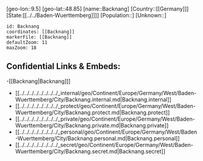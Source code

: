﻿---
location: [48.85,9.5]
mapzoom: [7,12] 
mapmarker: city 
type: City
tags:
- geo/City


SpocWebEntityId: 28957
isDeleted: false
confidential: public

---
[geo-lon::9.5]
[geo-lat::48.85]
[name::Backnang]
[Country::[[Germany]]]
[State:[[../../Baden-Wuerttemberg]]]]
[Population::]
[Unknown::]


```leaflet
id: Backnang
coordinates: [[Backnang]]
markerFile: [[Backnang]]
defaultZoom: 11 
maxZoom: 18
```


## Confidential Links & Embeds: 
-[[Backnang|Backnang]]] 
- [[../../../../../../../../_internal/geo/Continent/Europe/Germany/West/Baden-Wuerttemberg/City/Backnang.internal.md|Backnang.internal]] 
- [[../../../../../../../../_protect/geo/Continent/Europe/Germany/West/Baden-Wuerttemberg/City/Backnang.protect.md|Backnang.protect]] 
- [[../../../../../../../../_private/geo/Continent/Europe/Germany/West/Baden-Wuerttemberg/City/Backnang.private.md|Backnang.private]] 
- [[../../../../../../../../_personal/geo/Continent/Europe/Germany/West/Baden-Wuerttemberg/City/Backnang.personal.md|Backnang.personal]] 
- [[../../../../../../../../_secret/geo/Continent/Europe/Germany/West/Baden-Wuerttemberg/City/Backnang.secret.md|Backnang.secret]] 
